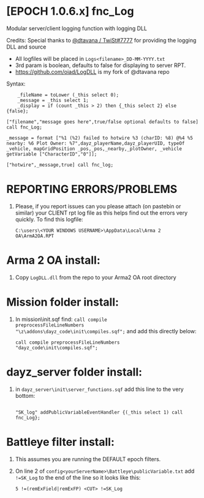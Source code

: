 # [EPOCH 1.0.6.x] fnc_Log
Modular server/client logging function with logging DLL

Credits:
Special thanks to [@dtavana / TwiSt#7777](https://github.com/dtavana/LogDLL) for providing the logging DLL and source

* All logfiles will be placed in <code>Logs\<filename>_DD-MM-YYYY.txt</code>
* 3rd param is boolean, defaults to false for displaying to server RPT.
* https://github.com/oiad/LogDLL is my fork of @dtavana repo

Syntax:

```sqf
	_fileName = toLower (_this select 0);
	_message = _this select 1;
	_display = if (count _this > 2) then {_this select 2} else {false};
```

```sqf
["filename","message goes here",true/false optional defaults to false] call fnc_Log;
```

```sqf
_message = format ["%1 (%2) failed to hotwire %3 (charID: %8) @%4 %5 nearby: %6 Plot Owner: %7",dayz_playerName,dayz_playerUID, typeOf _vehicle, mapGridPosition _pos,_pos,_nearby,_plotOwner, _vehicle getVariable ["CharacterID","0"]];

["hotwire",_message,true] call fnc_log;
```

# REPORTING ERRORS/PROBLEMS

1. Please, if you report issues can you please attach (on pastebin or similar) your CLIENT rpt log file as this helps find out the errors very quickly. To find this logfile:

	```sqf
	C:\users\<YOUR WINDOWS USERNAME>\AppData\Local\Arma 2 OA\ArmA2OA.RPT
	```

# Arma 2 OA install:

1. Copy <code>LogDLL.dll</code> from the repo to your Arma2 OA root directory

# Mission folder install:

1. In mission\init.sqf find: <code>call compile preprocessFileLineNumbers "\z\addons\dayz_code\init\compiles.sqf";</code> and add this directly below:

	```sqf
	call compile preprocessFileLineNumbers "dayz_code\init\compiles.sqf";
	```

# dayz_server folder install:

1. in <code>dayz_server\init\server_functions.sqf</code> add this line to the very bottom:

	```sqf

	"SK_log" addPublicVariableEventHandler {(_this select 1) call fnc_Log};

	```

# Battleye filter install:

1. This assumes you are running the DEFAULT epoch filters.

2. On line 2 of <code>config\<yourServerName>\Battleye\publicVariable.txt</code> add <code>!=SK_Log</code> to the end of the line so it looks like this:
	```sqf
	5 !=(remExField|remExFP) <CUT> !=SK_Log
	```

